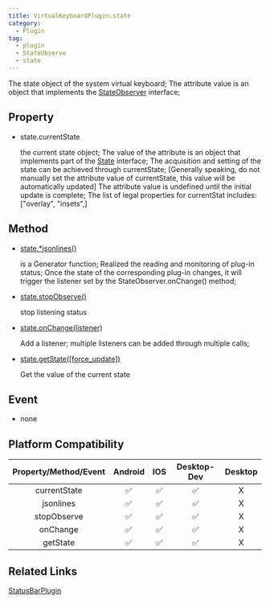 ```yaml
---
title: VirtualKeyboardPlugin.state
category:
  - Plugin 
tag:
  - plugin
  - StateObserve
  - state
---
```


  The state object of the system virtual keyboard;
  The attribute value is an object that implements the [StateObserver](../../interface/state-observer/index.md) interface;


## Property

  - state.currentState

    the current state object;
    The value of the attribute is an object that implements part of the [State](../../interface/state/index.md) interface;
    The acquisition and setting of the state can be achieved through currentState; \[Generally speaking, do not manually set the attribute value of currentState, this value will be automatically updated\]
    The attribute value is undefined until the initial update is complete;
    The list of legal properties for currentStat includes:
    \["overlay", "insets",\]
   

## Method

  - [state.*jsonlines()](../../interface/state-observer/jsonlines.md)

    is a Generator function;
    Realized the reading and monitoring of plug-in status;
    Once the state of the corresponding plug-in changes, it will trigger the listener set by the StateObserver.onChange() method;

  - [state.stopObserve()](../../interface/state-observer/stopObserve.md)

    stop listening status

  - [state.onChange(listener)](../../interface/state-observer/onChange.md)

    Add a listener; multiple listeners can be added through multiple calls;

  - [state.getState([force_update])](../../interface/state-observer/getState.md)

    Get the value of the current state

## Event

  - none

## Platform Compatibility

| Property/Method/Event| Android | IOS | Desktop-Dev | Desktop |
|:--------------------:|:-------:|:---:|:-----------:|:-------:|
| currentState         | ✅      | ✅  | ✅          | X       |
| jsonlines            | ✅      | ✅  | ✅          | X       |
| stopObserve          | ✅      | ✅  | ✅          | X       |
| onChange             | ✅      | ✅  | ✅          | X       |
| getState             | ✅      | ✅  | ✅          | X       |

## Related Links

[StatusBarPlugin](./index.md)


